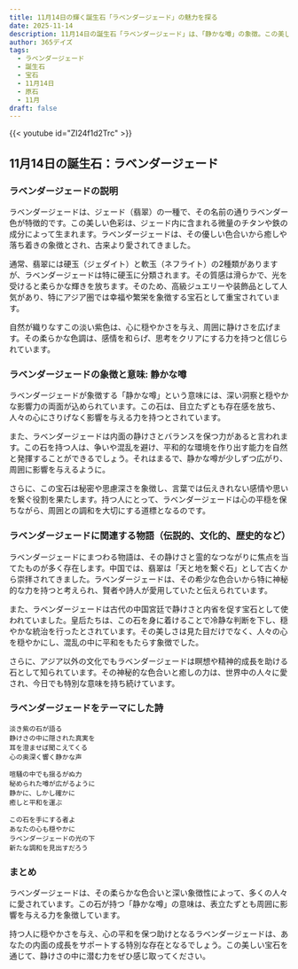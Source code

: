 ```yaml
---
title: 11月14日の輝く誕生石「ラベンダージェード」の魅力を探る
date: 2025-11-14
description: 11月14日の誕生石「ラベンダージェード」は、「静かな噂」の象徴。この美しい宝石の秘められた物語や歴史が、あなたの心に特別な輝きを与えます。
author: 365デイズ
tags:
  - ラベンダージェード
  - 誕生石
  - 宝石
  - 11月14日
  - 原石
  - 11月
draft: false
---
```


{{< youtube id="ZI24f1d2Trc" >}}

## 11月14日の誕生石：ラベンダージェード

### ラベンダージェードの説明

ラベンダージェードは、ジェード（翡翠）の一種で、その名前の通りラベンダー色が特徴的です。この美しい色彩は、ジェード内に含まれる微量のチタンや鉄の成分によって生まれます。ラベンダージェードは、その優しい色合いから癒しや落ち着きの象徴とされ、古来より愛されてきました。

通常、翡翠には硬玉（ジェダイト）と軟玉（ネフライト）の2種類がありますが、ラベンダージェードは特に硬玉に分類されます。その質感は滑らかで、光を受けると柔らかな輝きを放ちます。そのため、高級ジュエリーや装飾品として人気があり、特にアジア圏では幸福や繁栄を象徴する宝石として重宝されています。

自然が織りなすこの淡い紫色は、心に穏やかさを与え、周囲に静けさを広げます。その柔らかな色調は、感情を和らげ、思考をクリアにする力を持つと信じられています。

### ラベンダージェードの象徴と意味: 静かな噂

ラベンダージェードが象徴する「静かな噂」という意味には、深い洞察と穏やかな影響力の両面が込められています。この石は、目立たずとも存在感を放ち、人々の心にさりげなく影響を与える力を持つとされています。

また、ラベンダージェードは内面の静けさとバランスを保つ力があると言われます。この石を持つ人は、争いや混乱を避け、平和的な環境を作り出す能力を自然と発揮することができるでしょう。それはまるで、静かな噂が少しずつ広がり、周囲に影響を与えるように。

さらに、この宝石は秘密や思慮深さを象徴し、言葉では伝えきれない感情や思いを繋ぐ役割を果たします。持つ人にとって、ラベンダージェードは心の平穏を保ちながら、周囲との調和を大切にする道標となるのです。

### ラベンダージェードに関連する物語（伝説的、文化的、歴史的など）

ラベンダージェードにまつわる物語は、その静けさと霊的なつながりに焦点を当てたものが多く存在します。中国では、翡翠は「天と地を繋ぐ石」として古くから崇拝されてきました。ラベンダージェードは、その希少な色合いから特に神秘的な力を持つと考えられ、賢者や詩人が愛用していたと伝えられています。

また、ラベンダージェードは古代の中国宮廷で静けさと内省を促す宝石として使われていました。皇后たちは、この石を身に着けることで冷静な判断を下し、穏やかな統治を行ったとされています。その美しさは見た目だけでなく、人々の心を穏やかにし、混乱の中に平和をもたらす象徴でした。

さらに、アジア以外の文化でもラベンダージェードは瞑想や精神的成長を助ける石として知られています。その神秘的な色合いと癒しの力は、世界中の人々に愛され、今日でも特別な意味を持ち続けています。

### ラベンダージェードをテーマにした詩

```
淡き紫の石が語る  
静けさの中に隠された真実を  
耳を澄ませば聞こえてくる  
心の奥深く響く静かな声

喧騒の中でも揺るがぬ力  
秘められた噂が広がるように  
静かに、しかし確かに  
癒しと平和を運ぶ

この石を手にする者よ  
あなたの心も穏やかに  
ラベンダージェードの光の下  
新たな調和を見出すだろう
```

### まとめ

ラベンダージェードは、その柔らかな色合いと深い象徴性によって、多くの人々に愛されています。この石が持つ「静かな噂」の意味は、表立たずとも周囲に影響を与える力を象徴しています。

持つ人に穏やかさを与え、心の平和を保つ助けとなるラベンダージェードは、あなたの内面の成長をサポートする特別な存在となるでしょう。この美しい宝石を通じて、静けさの中に潜む力をぜひ感じ取ってください。